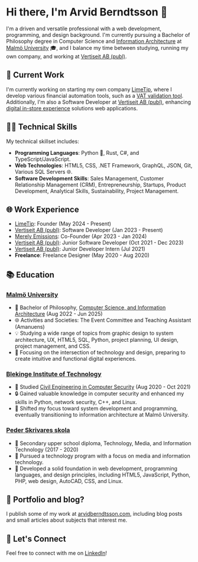 # Hi there, I'm Arvid Berndtsson 👋

I'm a driven and versatile professional with a web development, programming, and design background. I'm currently pursuing a Bachelor of Philosophy degree in Computer Science and [Information Architecture](https://mau.se/sok-utbildning/program/tgiar/) at [Malmö University](https://mau.se/en/) 🎓, and I balance my time between studying, running my own company, and working at [Vertiseit AB (publ)](https://vertiseit.com).

## 🔭 Current Work


I'm currently working on starting my own company [LimeTip](https://limetip.com), where I develop various financial automation tools, such as a [VAT validation tool](https://vat.limetip.com). Additionally, I'm also a Software Developer at [Vertiseit AB (publ)](https://vertiseit.com), enhancing [digital in-store experience](https://arc.net/l/quote/arvrufsn) solutions web applications.

## 👩‍💻 Technical Skills

My technical skillset includes:

- **Programming Languages**: Python 🐍, Rust, C#, and TypeScript/JavaScript.
- **Web Technologies**: HTML5, CSS, .NET Framework, GraphQL, JSON, Git, Various SQL Servers 🌐.
- **Software Development Skills**: Sales Management, Customer Relationship Management (CRM), Entrepreneurship, Startups, Product Development, Analytical Skills, Sustainability, Project Management.

## 🌐 Work Experience

- [LimeTip](https://limetip.com): Founder (May 2024 - Present)
- [Vertiseit AB (publ)](https://vertiseit.com): Software Developer (Jan 2023 - Present)
- [Merely Emissions](https://merelyemissions.com): Co-Founder (Apr 2023 - Jan 2024)
- [Vertiseit AB (publ)](https://vertiseit.com): Junior Software Developer (Oct 2021 - Dec 2023)
- [Vertiseit AB (publ)](https://vertiseit.com): Junior Developer Intern (Jul 2021)
- **Freelance**: Freelance Designer (May 2020 - Aug 2020)

## 📚 Education

### [Malmö University](https://mau.se/en/)
- 📖 Bachelor of Philosophy, [Computer Science, and Information Architecture](https://mau.se/sok-utbildning/program/tgiar/) (Aug 2022 - Jun 2025)
- 🌐 Activities and Societies: The Event Committee and Teaching Assistant (Amanuens)
- 💡 Studying a wide range of topics from graphic design to system architecture, UX, HTML5, SQL, Python, project planning, UI design, project management, and CSS.
- 🚀 Focusing on the intersection of technology and design, preparing to create intuitive and functional digital experiences.

### [Blekinge Institute of Technology](https://www.bth.se/eng/)
- 📖 Studied [Civil Engineering in Computer Security](https://www.bth.se/utbildning/program-och-kurser/dvasa/) (Aug 2020 - Oct 2021)
- 🔒 Gained valuable knowledge in computer security and enhanced my skills in Python, network security, C++, and Linux. 
- 🔄 Shifted my focus toward system development and programming, eventually transitioning to information architecture at Malmö University.

### [Peder Skrivares skola](https://www.pederskrivaresskola.se/)
- 📜 Secondary upper school diploma, Technology, Media, and Information Technology (2017 - 2020)
- 💼 Pursued a technology program with a focus on media and information technology. 
- 🎨 Developed a solid foundation in web development, programming languages, and design principles, including HTML5, JavaScript, Python, PHP, web design, AutoCAD, CSS, and Linux.

## 💼 Portfolio and blog?
I publish some of my work at [arvidberndtsson.com](https://arvidberndtsson.com/), including blog posts and small articles about subjects that interest me. 

## 🤝 Let's Connect

Feel free to connect with me on [LinkedIn](https://linkedin.com/in/arvid-berndtsson)!

